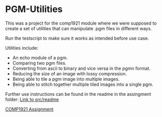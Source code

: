 # PGM-Utilities

This was a project for the comp1921 module where we were supposed to create a set of utilities that can manipulate .pgm files in different ways.

Run the testscript to make sure it works as intended before use case.

Utilities include:

- An echo module of a pgm.
- Comparing two pgm files.
- Converting from ascii to binary and vice versa in the pgmn format.
- Reducing the size of an image with lossy compression.
- Being able to tile a pgm image into multiple images.
- Being able to stitch together multiple tiled images into a single pgm.

Further use instructions can be found in the readme in the assingment folder: [Link to src/readme](assignment_1)

[COMP1921 Assignment](https://github.com/rejus-b/comp1921-Programming-Project/files/9837775/COMP.1921_2022_A1.1.pdf)
